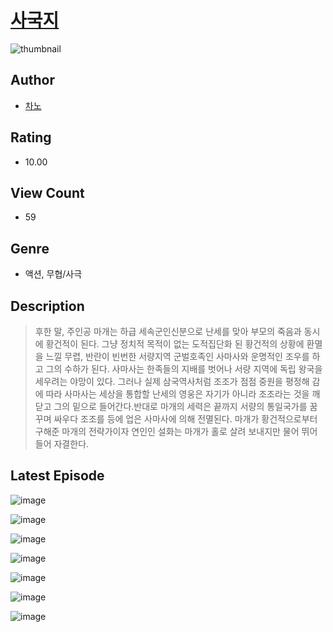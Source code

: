 # [사국지](https://comic.naver.com/challenge/list?titleId=811148)
![thumbnail](https://image-comic.pstatic.net/user_contents_data/challenge_comic/2023/05/25/366973/upload_3847028892470949169_480x623.jpeg)

## Author
- [차노](https://comic.naver.com/artistTitle?id=366973)

## Rating
- 10.00

## View Count
- 59

## Genre
- 액션, 무협/사극

## Description
> 후한 말, 주인공 마개는 하급 세속군인신분으로 난세를 맞아 부모의 죽음과 동시에 황건적이 된다. 그냥 정치적 목적이 없는 도적집단화 된 황건적의 상황에 환멸을 느낄 무렵, 반란이 빈번한 서량지역 군벌호족인 사마사와 운명적인 조우를 하고 그의 수하가 된다. 사마사는 한족들의 지배를 벗어나 서량 지역에 독립 왕국을 세우려는 야망이 있다. 그러나 실제 삼국역사처럼 조조가 점점 중원을 평정해 감에 따라 사마사는 세상을 통합할 난세의 영웅은 자기가 아니라 조조라는 것을 깨닫고 그의 밑으로 들어간다.반대로 마개의 세력은 끝까지 서량의 통일국가를 꿈꾸며 싸우다 조조를 등에 업은 사마사에 의해 전멸된다. 마개가 황건적으로부터 구해준 마개의 전략가이자 연인인 설화는 마개가 홀로 살려 보내지만 물어 뛰어들어 자결한다.


## Latest Episode
![image](https://image-comic.pstatic.net/user_contents_data/challenge_comic/2023/05/25/366973/upload_3761404424538448482.jpeg)

![image](https://image-comic.pstatic.net/user_contents_data/challenge_comic/2023/05/25/366973/upload_7221865261445440057.jpeg)

![image](https://image-comic.pstatic.net/user_contents_data/challenge_comic/2023/05/25/366973/upload_7233965387697895472.jpeg)

![image](https://image-comic.pstatic.net/user_contents_data/challenge_comic/2023/05/25/366973/upload_3775535348048867379.jpeg)

![image](https://image-comic.pstatic.net/user_contents_data/challenge_comic/2023/05/25/366973/upload_4135256850686817333.jpeg)

![image](https://image-comic.pstatic.net/user_contents_data/challenge_comic/2023/05/25/366973/upload_7306017698104107320.jpeg)

![image](https://image-comic.pstatic.net/user_contents_data/challenge_comic/2023/05/25/366973/upload_4062635426193761328.jpeg)
